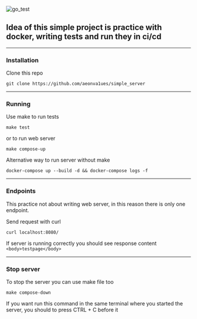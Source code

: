 ![go_test](https://github.com/aeonva1ues/simple_server/actions/workflows/go.yml/badge.svg)

## Idea of this simple project is practice with docker, writing tests and run they in ci/cd
____
### Installation
Clone this repo
```
git clone https://github.com/aeonva1ues/simple_server
```
___
### Running
Use make to run tests
```
make test
```
or to run web server
```
make compose-up
```

Alternative way to run server without make
```
docker-compose up --build -d && docker-compose logs -f
```
___
### Endpoints
This practice not about writing web server, in this reason there is only one endpoint.

Send request with curl
```
curl localhost:8080/
```
If server is running correctly you should see response content `<body>testpage</body>`
___
### Stop server
To stop the server you can use make file too
```
make compose-down
```

If you want run this command in the same terminal where you started the server, you should to press CTRL + C before it